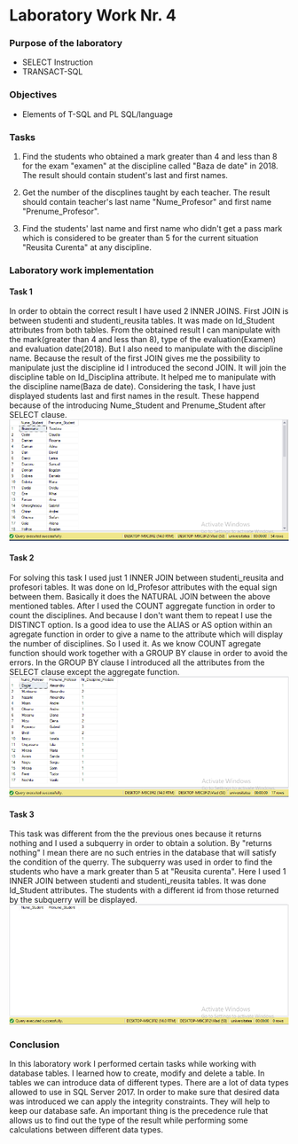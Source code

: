 # Laboratory Work Nr. 4

### Purpose of the laboratory
* SELECT Instruction
* TRANSACT-SQL

### Objectives
* Elements of T-SQL and PL SQL/language

### Tasks
1. Find the students who obtained a mark greater than 4 and less than 8 for the exam "examen" at the discipline called "Baza de date" in 2018. The result should contain student's last and first names.  
    
2. Get the number of the discplines taught by each teacher. The result should contain teacher's last name "Nume_Profesor" and first name "Prenume_Profesor".

3. Find the students' last name and first name who didn't get a pass mark which is considered to be greater than 5 for the сurrent situation "Reusita Curenta" at any discipline.   

### Laboratory work implementation

#### Task 1
In order to obtain the correct result I have used 2 INNER JOINS. First JOIN is between studenti and studenti_reusita tables. It was made on Id_Student attributes from both tables. From the obtained result I can manipulate with the mark(greater than 4 and less than 8), type of the evaluation(Examen) and evaluation date(2018). But I also need to manipulate with the discipline name. Because the result of the first JOIN gives me the possibility to manipulate just the discipline id I introduced the second JOIN. It will join the discipline table on Id_Disciplina attribute. It helped me to manipulate with the discipline name(Baza de date). Considering the task, I have just displayed students last and first names in the result. These happend because of the introducing Nume_Student and Prenume_Student after SELECT clause.
![Task 1](https://github.com/Rossnerr/Data-Base/blob/master/DB_Lab.4/Screens/Task1.PNG)

#### Task 2
For solving this task I used just 1 INNER JOIN between studenti_reusita and profesori tables. It was done on Id_Profesor attributes with the equal sign between them. Basically it does the NATURAL JOIN between the above mentioned tables. After I used the COUNT aggregate function in order to count the disciplines. And because I don't want them to repeat I use the DISTINCT option. Is a good idea to use the ALIAS or AS option within an agregate function in order to give a name to the attribute which will display the number of disciplines. So I used it. As we know COUNT agregate function should work together with a GROUP BY clause in order to avoid the errors. In the GROUP BY clause I introduced all the attributes from the SELECT clause except the aggregate function. 
![Task 2](https://github.com/Rossnerr/Data-Base/blob/master/DB_Lab.4/Screens/Task2.PNG)

#### Task 3
This task was different from the the previous ones because it returns nothing and I used a subquerry in order to obtain a solution. By "returns nothing" I mean there are no such entries in the database that will satisfy the condition of the querry. The subquerry was used in order to find the students who have a mark greater than 5 at "Reusita curenta". Here I used 1 INNER JOIN between studenti and studenti_reusita tables. It was done Id_Student attributes. The students with a different id from those returned by the subquerry will be displayed.
![Task 3](https://github.com/Rossnerr/Data-Base/blob/master/DB_Lab.4/Screens/Task3.PNG)


### Conclusion
In this laboratory work I performed certain tasks while working with database tables. I learned how to create, modify and delete a table. In tables we can introduce data of different types. There are a lot of data types allowed to use in SQL Server 2017. In order to make sure that desired data was introduced we can apply the integrity constraints. They will help to keep our database safe. An important thing is the precedence rule that allows us to find out the type of the result while performing some calculations between different data types.
